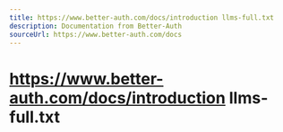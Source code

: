 ```yaml
---
title: https://www.better-auth.com/docs/introduction llms-full.txt
description: Documentation from Better-Auth
sourceUrl: https://www.better-auth.com/docs
---
```


# https://www.better-auth.com/docs/introduction llms-full.txt
